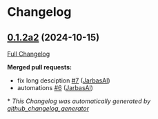 # Changelog

## [0.1.2a2](https://github.com/OpenVoiceOS/ovos-skill-pyradios/tree/0.1.2a2) (2024-10-15)

[Full Changelog](https://github.com/OpenVoiceOS/ovos-skill-pyradios/compare/V0.1.0...0.1.2a2)

**Merged pull requests:**

- fix long desciption [\#7](https://github.com/OpenVoiceOS/ovos-skill-pyradios/pull/7) ([JarbasAl](https://github.com/JarbasAl))
- automations [\#6](https://github.com/OpenVoiceOS/ovos-skill-pyradios/pull/6) ([JarbasAl](https://github.com/JarbasAl))



\* *This Changelog was automatically generated by [github_changelog_generator](https://github.com/github-changelog-generator/github-changelog-generator)*
